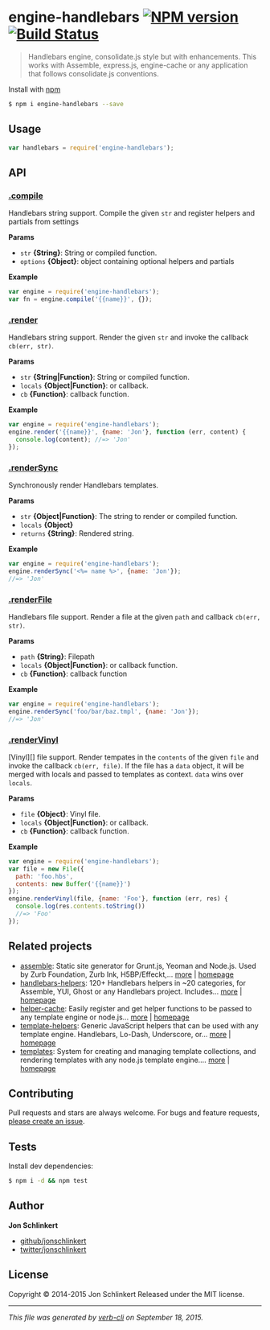 # engine-handlebars [![NPM version](https://badge.fury.io/js/engine-handlebars.svg)](http://badge.fury.io/js/engine-handlebars)  [![Build Status](https://travis-ci.org/jonschlinkert/engine-handlebars.svg)](https://travis-ci.org/jonschlinkert/engine-handlebars)

> Handlebars engine, consolidate.js style but with enhancements. This works with Assemble, express.js, engine-cache or any application that follows consolidate.js conventions.

Install with [npm](https://www.npmjs.com/)

```sh
$ npm i engine-handlebars --save
```

## Usage

```js
var handlebars = require('engine-handlebars');
```

## API

### [.compile](index.js#L45)

Handlebars string support. Compile the given `str` and register helpers and partials from settings

**Params**

* `str` **{String}**: String or compiled function.
* `options` **{Object}**: object containing optional helpers and partials

**Example**

```js
var engine = require('engine-handlebars');
var fn = engine.compile('{{name}}', {});
```

### [.render](index.js#L74)

Handlebars string support. Render the given `str` and invoke the callback `cb(err, str)`.

**Params**

* `str` **{String|Function}**: String or compiled function.
* `locals` **{Object|Function}**: or callback.
* `cb` **{Function}**: callback function.

**Example**

```js
var engine = require('engine-handlebars');
engine.render('{{name}}', {name: 'Jon'}, function (err, content) {
  console.log(content); //=> 'Jon'
});
```

### [.renderSync](index.js#L106)

Synchronously render Handlebars templates.

**Params**

* `str` **{Object|Function}**: The string to render or compiled function.
* `locals` **{Object}**
* `returns` **{String}**: Rendered string.

**Example**

```js
var engine = require('engine-handlebars');
engine.renderSync('<%= name %>', {name: 'Jon'});
//=> 'Jon'
```

### [.renderFile](index.js#L133)

Handlebars file support. Render a file at the given `path` and callback `cb(err, str)`.

**Params**

* `path` **{String}**: Filepath
* `locals` **{Object|Function}**: or callback function.
* `cb` **{Function}**: callback function

**Example**

```js
var engine = require('engine-handlebars');
engine.renderSync('foo/bar/baz.tmpl', {name: 'Jon'});
//=> 'Jon'
```

### [.renderVinyl](index.js#L161)

[Vinyl][] file support. Render tempates in the `contents` of the given `file` and invoke the callback `cb(err, file)`. If the file has a `data` object, it will be merged with locals and passed to templates as context. `data` wins over `locals`.

**Params**

* `file` **{Object}**: Vinyl file.
* `locals` **{Object|Function}**: or callback.
* `cb` **{Function}**: callback function.

**Example**

```js
var engine = require('engine-handlebars');
var file = new File({
  path: 'foo.hbs',
  contents: new Buffer('{{name}}')
});
engine.renderVinyl(file, {name: 'Foo'}, function (err, res) {
  console.log(res.contents.toString())
  //=> 'Foo'
});
```

## Related projects

* [assemble](https://www.npmjs.com/package/assemble): Static site generator for Grunt.js, Yeoman and Node.js. Used by Zurb Foundation, Zurb Ink, H5BP/Effeckt,… [more](https://www.npmjs.com/package/assemble) | [homepage](http://assemble.io)
* [handlebars-helpers](https://www.npmjs.com/package/handlebars-helpers): 120+ Handlebars helpers in ~20 categories, for Assemble, YUI, Ghost or any Handlebars project. Includes… [more](https://www.npmjs.com/package/handlebars-helpers) | [homepage](https://github.com/assemble/handlebars-helpers)
* [helper-cache](https://www.npmjs.com/package/helper-cache): Easily register and get helper functions to be passed to any template engine or node.js… [more](https://www.npmjs.com/package/helper-cache) | [homepage](https://github.com/jonschlinkert/helper-cache)
* [template-helpers](https://www.npmjs.com/package/template-helpers): Generic JavaScript helpers that can be used with any template engine. Handlebars, Lo-Dash, Underscore, or… [more](https://www.npmjs.com/package/template-helpers) | [homepage](https://github.com/jonschlinkert/template-helpers)
* [templates](https://www.npmjs.com/package/templates): System for creating and managing template collections, and rendering templates with any node.js template engine.… [more](https://www.npmjs.com/package/templates) | [homepage](https://github.com/jonschlinkert/templates)

## Contributing

Pull requests and stars are always welcome. For bugs and feature requests, [please create an issue](https://github.com/jonschlinkert/engine-handlebars/issues/new).

## Tests

Install dev dependencies:

```sh
$ npm i -d && npm test
```

## Author

**Jon Schlinkert**

+ [github/jonschlinkert](https://github.com/jonschlinkert)
+ [twitter/jonschlinkert](http://twitter.com/jonschlinkert)

## License

Copyright © 2014-2015 Jon Schlinkert
Released under the MIT license.

***

_This file was generated by [verb-cli](https://github.com/assemble/verb-cli) on September 18, 2015._

